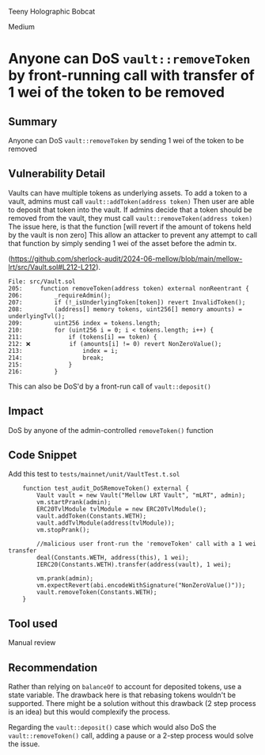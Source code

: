 Teeny Holographic Bobcat

Medium

# Anyone can DoS `vault::removeToken` by front-running call with transfer of 1 wei of the token to be removed

## Summary
Anyone can DoS `vault::removeToken` by sending 1 wei of the token to be removed

## Vulnerability Detail
Vaults can have multiple tokens as underlying assets.
To add a token to a vault, admins must call `vault::addToken(address token)` 
Then user are able to deposit that token into the vault.
If admins decide that a token should be removed from the vault, they must call `vault::removeToken(address token)`
The issue here, is that the function [will revert if the amount of tokens held by the vault is non zero]
This allow an attacker to prevent any attempt to call that function by simply sending 1 wei of the asset before the admin tx.

(https://github.com/sherlock-audit/2024-06-mellow/blob/main/mellow-lrt/src/Vault.sol#L212-L212).
```solidity
File: src/Vault.sol
205:     function removeToken(address token) external nonReentrant {
206:         _requireAdmin();
207:         if (!_isUnderlyingToken[token]) revert InvalidToken();
208:         (address[] memory tokens, uint256[] memory amounts) = underlyingTvl();
209:         uint256 index = tokens.length;
210:         for (uint256 i = 0; i < tokens.length; i++) {
211:             if (tokens[i] == token) {
212: ❌           if (amounts[i] != 0) revert NonZeroValue();
213:                 index = i;
214:                 break;
215:             }
216:         }
```


This can also be DoS'd by a front-run call of `vault::deposit()` 

## Impact
DoS by anyone of the admin-controlled `removeToken()` function

## Code Snippet

Add this test to `tests/mainnet/unit/VaultTest.t.sol`

```solidity
    function test_audit_DoSRemoveToken() external {
        Vault vault = new Vault("Mellow LRT Vault", "mLRT", admin);
        vm.startPrank(admin);
        ERC20TvlModule tvlModule = new ERC20TvlModule();
        vault.addToken(Constants.WETH);
        vault.addTvlModule(address(tvlModule));
		vm.stopPrank();

		//malicious user front-run the 'removeToken' call with a 1 wei transfer
        deal(Constants.WETH, address(this), 1 wei);
		IERC20(Constants.WETH).transfer(address(vault), 1 wei);

		vm.prank(admin);
        vm.expectRevert(abi.encodeWithSignature("NonZeroValue()"));
        vault.removeToken(Constants.WETH);
	}
```

## Tool used
Manual review

## Recommendation

Rather than relying on `balanceOf` to account for deposited tokens, use a state variable. The drawback here is that rebasing tokens wouldn't be supported.
There might be a solution without this drawback (2 step process is an idea) but this would complexify the process.

Regarding the `vault::deposit()` case which would also DoS the `vault::removeToken()` call, adding a pause or a 2-step process would solve the issue.